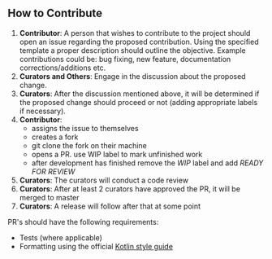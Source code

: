 ## How to Contribute

1. **Contributor**: A person that wishes to contribute to the project should open an issue regarding
   the proposed contribution. Using the specified template a proper description should outline the objective.
   Example contributions could be: bug fixing, new feature, documentation corrections/additions etc.
2. **Curators and Others**: Engage in the discussion about the proposed change.
3. **Curators**: After the discussion mentioned above, it will be determined if the proposed change
   should proceed or not (adding appropriate labels if necessary).
4. **Contributor**: 
    - assigns the issue to themselves
    - creates a fork
    - git clone the fork on their machine
    - opens a PR. use WIP label to mark unfinished work
    - after development has finished remove the _WIP_ label and add _READY FOR REVIEW_
5. **Curators**: The curators will conduct a code review
6. **Curators**: After at least 2 curators have approved the PR, it will be merged to master
7. **Curators**: A release will follow after that at some point

PR's should have the following requirements:

- Tests (where applicable)
- Formatting using the official [Kotlin style guide](https://kotlinlang.org/docs/reference/coding-conventions.html)
